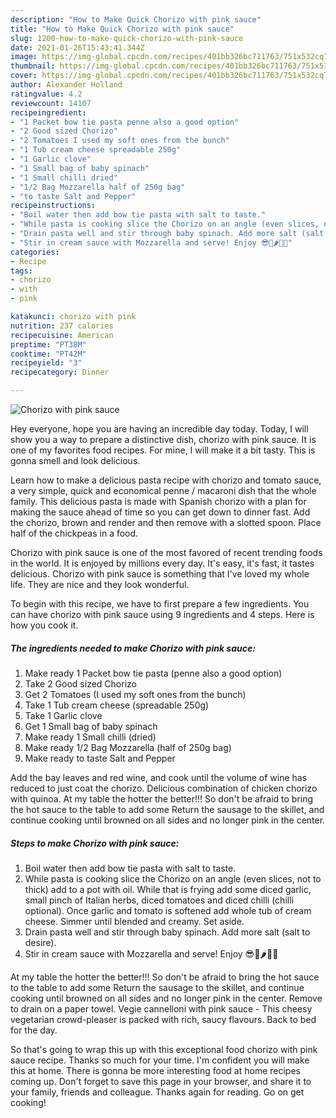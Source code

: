 ```yaml
---
description: "How to Make Quick Chorizo with pink sauce"
title: "How to Make Quick Chorizo with pink sauce"
slug: 1200-how-to-make-quick-chorizo-with-pink-sauce
date: 2021-01-26T15:43:41.344Z
image: https://img-global.cpcdn.com/recipes/401bb326bc711763/751x532cq70/chorizo-with-pink-sauce-recipe-main-photo.jpg
thumbnail: https://img-global.cpcdn.com/recipes/401bb326bc711763/751x532cq70/chorizo-with-pink-sauce-recipe-main-photo.jpg
cover: https://img-global.cpcdn.com/recipes/401bb326bc711763/751x532cq70/chorizo-with-pink-sauce-recipe-main-photo.jpg
author: Alexander Holland
ratingvalue: 4.2
reviewcount: 14107
recipeingredient:
- "1 Packet bow tie pasta penne also a good option"
- "2 Good sized Chorizo"
- "2 Tomatoes I used my soft ones from the bunch"
- "1 Tub cream cheese spreadable 250g"
- "1 Garlic clove"
- "1 Small bag of baby spinach"
- "1 Small chilli dried"
- "1/2 Bag Mozzarella half of 250g bag"
- "to taste Salt and Pepper"
recipeinstructions:
- "Boil water then add bow tie pasta with salt to taste."
- "While pasta is cooking slice the Chorizo on an angle (even slices, not to thick) add to a pot with oil. While that is frying add some diced garlic, small pinch of Italian herbs, diced tomatoes and diced chilli (chilli optional). Once garlic and tomato is softened add whole tub of cream cheese. Simmer until blended and creamy. Set aside."
- "Drain pasta well and stir through baby spinach. Add more salt (salt to desire)."
- "Stir in cream sauce with Mozzarella and serve! Enjoy 😎🤤🌶🧀🥄"
categories:
- Recipe
tags:
- chorizo
- with
- pink

katakunci: chorizo with pink 
nutrition: 237 calories
recipecuisine: American
preptime: "PT38M"
cooktime: "PT42M"
recipeyield: "3"
recipecategory: Dinner

---
```



![Chorizo with pink sauce](https://img-global.cpcdn.com/recipes/401bb326bc711763/751x532cq70/chorizo-with-pink-sauce-recipe-main-photo.jpg)

Hey everyone, hope you are having an incredible day today. Today, I will show you a way to prepare a distinctive dish, chorizo with pink sauce. It is one of my favorites food recipes. For mine, I will make it a bit tasty. This is gonna smell and look delicious.

Learn how to make a delicious pasta recipe with chorizo and tomato sauce, a very simple, quick and economical penne / macaroni dish that the whole family. This delicious pasta is made with Spanish chorizo with a plan for making the sauce ahead of time so you can get down to dinner fast. Add the chorizo, brown and render and then remove with a slotted spoon. Place half of the chickpeas in a food.

Chorizo with pink sauce is one of the most favored of recent trending foods in the world. It is enjoyed by millions every day. It's easy, it's fast, it tastes delicious. Chorizo with pink sauce is something that I've loved my whole life. They are nice and they look wonderful.


To begin with this recipe, we have to first prepare a few ingredients. You can have chorizo with pink sauce using 9 ingredients and 4 steps. Here is how you cook it.

<!--inarticleads1-->

##### The ingredients needed to make Chorizo with pink sauce:

1. Make ready 1 Packet bow tie pasta (penne also a good option)
1. Take 2 Good sized Chorizo
1. Get 2 Tomatoes (I used my soft ones from the bunch)
1. Take 1 Tub cream cheese (spreadable 250g)
1. Take 1 Garlic clove
1. Get 1 Small bag of baby spinach
1. Make ready 1 Small chilli (dried)
1. Make ready 1/2 Bag Mozzarella (half of 250g bag)
1. Make ready to taste Salt and Pepper


Add the bay leaves and red wine, and cook until the volume of wine has reduced to just coat the chorizo. Delicious combination of chicken chorizo with quinoa. At my table the hotter the better!!! So don&#39;t be afraid to bring the hot sauce to the table to add some Return the sausage to the skillet, and continue cooking until browned on all sides and no longer pink in the center. 

<!--inarticleads2-->

##### Steps to make Chorizo with pink sauce:

1. Boil water then add bow tie pasta with salt to taste.
1. While pasta is cooking slice the Chorizo on an angle (even slices, not to thick) add to a pot with oil. While that is frying add some diced garlic, small pinch of Italian herbs, diced tomatoes and diced chilli (chilli optional). Once garlic and tomato is softened add whole tub of cream cheese. Simmer until blended and creamy. Set aside.
1. Drain pasta well and stir through baby spinach. Add more salt (salt to desire).
1. Stir in cream sauce with Mozzarella and serve! Enjoy 😎🤤🌶🧀🥄


At my table the hotter the better!!! So don&#39;t be afraid to bring the hot sauce to the table to add some Return the sausage to the skillet, and continue cooking until browned on all sides and no longer pink in the center. Remove to drain on a paper towel. Vegie cannelloni with pink sauce - This cheesy vegetarian crowd-pleaser is packed with rich, saucy flavours. Back to bed for the day. 

So that's going to wrap this up with this exceptional food chorizo with pink sauce recipe. Thanks so much for your time. I'm confident you will make this at home. There is gonna be more interesting food at home recipes coming up. Don't forget to save this page in your browser, and share it to your family, friends and colleague. Thanks again for reading. Go on get cooking!
